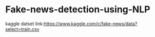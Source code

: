 # Fake-news-detection-using-NLP
kaggle datset link:https://www.kaggle.com/c/fake-news/data?select=train.csv
